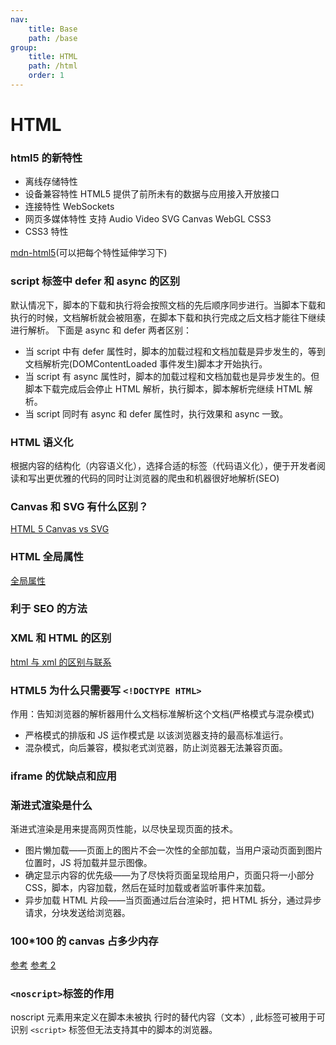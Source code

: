 ```yaml
---
nav:
    title: Base
    path: /base
group:
    title: HTML
    path: /html
    order: 1
---
```


# HTML

### html5 的新特性

-   离线存储特性
-   设备兼容特性 HTML5 提供了前所未有的数据与应用接入开放接口
-   连接特性 WebSockets
-   网页多媒体特性 支持 Audio Video SVG Canvas WebGL CSS3
-   CSS3 特性

[mdn-html5](https://developer.mozilla.org/zh-CN/docs/Web/Guide/HTML/HTML5)(可以把每个特性延伸学习下)

### script 标签中 defer 和 async 的区别

默认情况下，脚本的下载和执行将会按照文档的先后顺序同步进行。当脚本下载和执行的时候，文档解析就会被阻塞，在脚本下载和执行完成之后文档才能往下继续进行解析。
下面是 async 和 defer 两者区别：

-   当 script 中有 defer 属性时，脚本的加载过程和文档加载是异步发生的，等到文档解析完(DOMContentLoaded 事件发生)脚本才开始执行。
-   当 script 有 async 属性时，脚本的加载过程和文档加载也是异步发生的。但脚本下载完成后会停止 HTML 解析，执行脚本，脚本解析完继续 HTML 解析。
-   当 script 同时有 async 和 defer 属性时，执行效果和 async 一致。

### HTML 语义化

根据内容的结构化（内容语义化），选择合适的标签（代码语义化），便于开发者阅读和写出更优雅的代码的同时让浏览器的爬虫和机器很好地解析(SEO)

### Canvas 和 SVG 有什么区别？

[HTML 5 Canvas vs SVG](https://www.w3school.com.cn/html5/html_5_canvas_vs_svg.asp)

### HTML 全局属性

[全局属性](https://developer.mozilla.org/zh-CN/docs/Web/HTML/Global_attributes)

### 利于 SEO 的方法

### XML 和 HTML 的区别

[html 与 xml 的区别与联系](https://www.cnblogs.com/hanfanfan/p/9734048.html)

### HTML5 为什么只需要写 `<!DOCTYPE HTML>`

作用：告知浏览器的解析器用什么文档标准解析这个文档(严格模式与混杂模式)

-   严格模式的排版和 JS 运作模式是 以该浏览器支持的最高标准运行。
-   混杂模式，向后兼容，模拟老式浏览器，防止浏览器无法兼容页面。

### iframe 的优缺点和应用

### 渐进式渲染是什么

渐进式渲染是用来提高网页性能，以尽快呈现页面的技术。

-   图片懒加载——页面上的图片不会一次性的全部加载，当用户滚动页面到图片位置时，JS 将加载并显示图像。
-   确定显示内容的优先级——为了尽快将页面呈现给用户，页面只将一小部分 CSS，脚本，内容加载，然后在延时加载或者监听事件来加载。
-   异步加载 HTML 片段——当页面通过后台渲染时，把 HTML 拆分，通过异步请求，分块发送给浏览器。

### 100\*100 的 canvas 占多少内存

[参考](https://www.jianshu.com/p/27dd0e802809)
[参考 2](https://juejin.cn/post/6844903704139661326)

### `<noscript>`标签的作用

noscript 元素用来定义在脚本未被执 行时的替代内容（文本）, 此标签可被用于可识别 `<script>` 标签但无法支持其中的脚本的浏览器。
